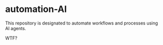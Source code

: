 # automation-AI
This repository is designated to automate workflows and processes using AI agents.


WTF?
